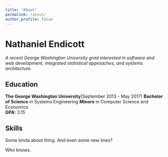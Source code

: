 ```yaml
---
title: "About"
permalink: /about/
author_profile: false
---
```


# Nathaniel Endicott
*A recent George Washington University grad interested in software and web*
*development, integrated statistical approaches, and systems architecture.*

## Education
**The George Washington University**(September 2013 - May 2017)
**Bachelor of Science** in Systems Engineering
**Minors** in Computer Science and Economics                                                  
**GPA:** 3.15

## Skills
Some kinda about thing.
And even some new lines?

Who knows.
